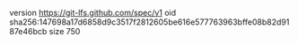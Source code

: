 version https://git-lfs.github.com/spec/v1
oid sha256:147698a17d6858d9c3517f2812605be616e577763963bffe08b82d9187e46bcb
size 750
